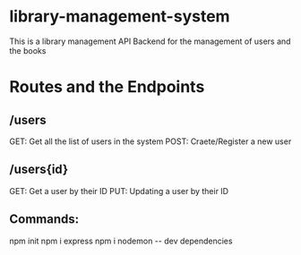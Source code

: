 # library-management-system

This is a library management API Backend for the management of users and the books

# Routes and the Endpoints
## /users
GET: Get all the list of users in the system
POST: Craete/Register a new user

## /users{id}
GET: Get a user by their ID 
PUT: Updating a user by their ID



## Commands:
npm init
npm i express
npm i nodemon -- dev dependencies